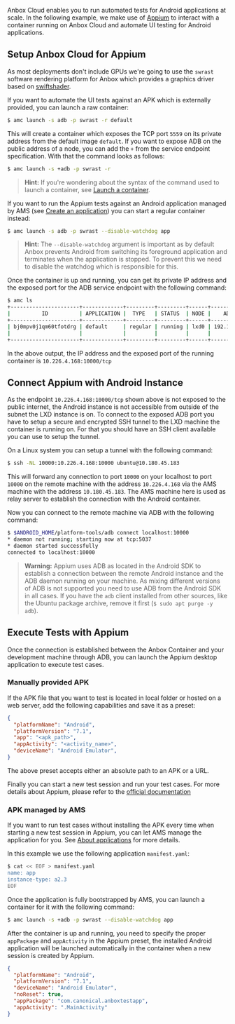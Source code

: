 Anbox Cloud enables you to run automated tests for Android applications at scale. In the following example, we make use of [Appium](http://appium.io/) to interact with a container running on Anbox Cloud and automate UI testing for Android applications.

## Setup Anbox Cloud for Appium

As most deployments don't include GPUs we're going to use the `swrast` software rendering platform for Anbox which provides a graphics driver based on [swiftshader](https://swiftshader.googlesource.com/SwiftShader).

If you want to automate the UI tests against an APK which is externally provided, you can launch a raw container:

```bash
$ amc launch -s adb -p swrast -r default
```

This will create a container which exposes the TCP port `5559` on its private address from the default image `default`. If you want to expose ADB on the public address of a node, you can add the `+` from the service endpoint specification. With that the command looks as follows:

```bash
$ amc launch -s +adb -p swrast -r
```

> **Hint:** If you're wondering about the syntax of the command used to launch a container, see [Launch a container](https://discourse.ubuntu.com/t/launch-a-container/24327).

If you want to run the Appium tests against an Android application managed by AMS (see [Create an application](https://discourse.ubuntu.com/t/create-an-application/24198)) you can start a regular container instead:

```bash
$ amc launch -s adb -p swrast --disable-watchdog app
```

> **Hint:** The `--disable-watchdog` argument is important as by default Anbox prevents Android from switching its foreground application and terminates when the application is stopped. To prevent this we need to disable the watchdog which is responsible for this.

Once the container is up and running, you can get its private IP address and the exposed port for the ADB service endpoint with the following command:

```bash
$ amc ls
+----------------------+-------------+---------+---------+------+---------------+------------------------+
|          ID          | APPLICATION |  TYPE   | STATUS  | NODE |    ADDRESS    |       ENDPOINTS        |
+----------------------+-------------+---------+---------+------+---------------+------------------------+
| bj0mpv0j1qm60tfotdrg | default     | regular | running | lxd0 | 192.168.100.2 | 192.168.100.2:5559/tcp |
|                      |             |         |         |      |               | 10.226.4.168:10000/tcp |
+----------------------+-------------+---------+---------+------+---------------+------------------------+
```

In the above output, the IP address and the exposed port of the running container is `10.226.4.168:10000/tcp`

## Connect Appium with Android Instance

As the endpoint `10.226.4.168:10000/tcp` shown above is not exposed to the public internet, the Android instance is not accessible from outside of the subnet the LXD instance is on. To connect to the exposed ADB port you have to setup a secure and encrypted SSH tunnel to the LXD machine the container is running on. For that you should have an SSH client available you can use to setup the tunnel.

On a Linux system you can setup a tunnel with the following command:

```bash
$ ssh -NL 10000:10.226.4.168:10000 ubuntu@10.180.45.183
```

This will forward any connection to port `10000` on your localhost to port `10000` on the remote machine with the address `10.226.4.168` via the AMS machine with the address `10.180.45.183`. The AMS machine here is used as relay server to establish the connection with the Android container.

Now you can connect to the remote machine via ADB with the following command:

```bash
$ $ANDROID_HOME/platform-tools/adb connect localhost:10000
* daemon not running; starting now at tcp:5037
* daemon started successfully
connected to localhost:10000
```

> **Warning:** Appium uses ADB as located in the Android SDK to establish a connection between the remote Android instance and the ADB daemon running on your machine. As mixing different versions of ADB is not supported you need to use ADB from the Android SDK in all cases. If you have the `adb` client installed from other sources, like the Ubuntu package archive, remove it first (`$ sudo apt purge -y adb`).

## Execute Tests with Appium

Once the connection is established between the Anbox Container and your development machine through ADB, you can launch the Appium desktop application to execute test cases.

### Manually provided APK

If the APK file that you want to test is located in local folder or hosted on a web server, add the following capabilities and save it as a preset:

```json
{
  "platformName": "Android",
  "platformVersion": "7.1",
  "app": "<apk_path>",
  "appActivity": "<activity_name>",
  "deviceName": "Android Emulator",
}
```

The above preset accepts either an absolute path to an APK or a URL.

Finally you can start a new test session and run your test cases.
For more details about Appium, please refer to the [official documentation](http://appium.io/docs/en/about-appium/getting-started/)

### APK managed by AMS

If you want to run test cases without installing the APK every time when starting a new test session in Appium, you can let AMS manage the application for you. See [About applications](https://discourse.ubuntu.com/t/managing-applications/17760) for more details.

In this example we use the following application `manifest.yaml`:

```bash
$ cat << EOF > manifest.yaml
name: app
instance-type: a2.3
EOF
```

Once the application is fully bootstrapped by AMS, you can launch a container for it with the following command:

```bash
$ amc launch -s +adb -p swrast --disable-watchdog app
```

After the container is up and running, you need to specify the proper `appPackage` and `appActivity` in the Appium preset, the installed Android application will be launched automatically in the container when a new session is created by Appium.

```json
{
  "platformName": "Android",
  "platformVersion": "7.1",
  "deviceName": "Android Emulator",
  "noReset": true,
  "appPackage": "com.canonical.anboxtestapp",
  "appActivity": ".MainActivity"
}
```
